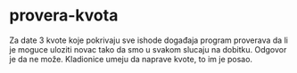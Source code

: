 # provera-kvota

Za date 3 kvote koje pokrivaju sve ishode događaja program proverava da li je moguce uloziti novac tako da smo u svakom slucaju na dobitku.
Odgovor je da ne može. Kladionice umeju da naprave kvote, to im je posao.
